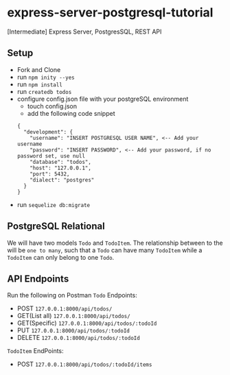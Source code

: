 # express-server-postgresql-tutorial
[Intermediate] Express Server, PostgresSQL, REST API

## Setup
- Fork and Clone
- run `npm inity --yes`
- run `npm install`
- run `createdb todos`
- configure config.json file with your postgreSQL environment
  - touch config.json
  - add the following code snippet
  ```
  {
    "development": {
      "username": "INSERT POSTGRESQL USER NAME", <-- Add your username
      "password": "INSERT PASSWORD", <-- Add your password, if no password set, use null
      "database": "todos",
      "host": "127.0.0.1",
      "port": 5432,
      "dialect": "postgres"
    }
  }
  ```
- run `sequelize db:migrate`

## PostgreSQL Relational 
We will have two models `Todo` and `TodoItem`. The relationship between to the will be `one to many`, such that a `Todo` can have many `TodoItem` while a `TodoItem` can only belong to one `Todo`. 

## API Endpoints
Run the following on Postman
`Todo` Endpoints:
- POST `127.0.0.1:8000/api/todos/`
- GET(List all) `127.0.0.1:8000/api/todos/`
- GET(Specific) `127.0.0.1:8000/api/todos/:todoId`
- PUT `127.0.0.1:8000/api/todos/:todoId`
- DELETE `127.0.0.1:8000/api/todos/:todoId`

`TodoItem` EndPoints:
- POST `127.0.0.1:8000/api/todos/:todoId/items`


